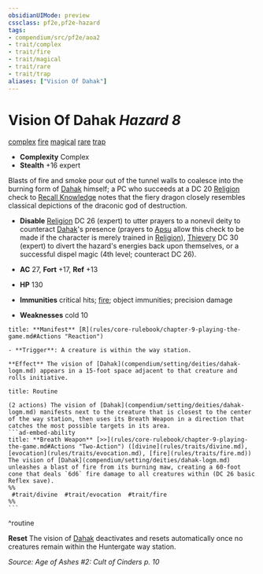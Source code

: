 ```yaml
---
obsidianUIMode: preview
cssclass: pf2e,pf2e-hazard
tags:
- compendium/src/pf2e/aoa2
- trait/complex
- trait/fire
- trait/magical
- trait/rare
- trait/trap
aliases: ["Vision Of Dahak"]
---
```

# Vision Of Dahak *Hazard 8*  
[complex](rules/traits/complex.md "Complex Hazard Trait")  [fire](rules/traits/fire.md "Fire Energy & Element Trait")  [magical](rules/traits/magical.md "Magical Item Trait")  [rare](rules/traits/rare.md "Rare Rarity Trait")  [trap](rules/traits/trap.md "Trap Hazard Trait")  

- **Complexity** Complex
- **Stealth** +16 expert  

Blasts of fire and smoke pour out of the tunnel walls to coalesce into the burning form of [Dahak](compendium/setting/deities/dahak-logm.md) himself; a PC who succeeds at a DC 20 [Religion](compendium/skills.md#Religion) check to [Recall Knowledge](rules/actions/recall-knowledge.md) notes that the fiery dragon closely resembles classical depictions of the draconic god of destruction.

- **Disable** [Religion](compendium/skills.md#Religion) DC 26 (expert) to utter prayers to a nonevil deity to counteract [Dahak](compendium/setting/deities/dahak-logm.md)'s presence (prayers to [Apsu](compendium/setting/deities/apsu-logm.md) allow this check to be made if the character is merely trained in [Religion](compendium/skills.md#Religion)), [Thievery](compendium/skills.md#Thievery) DC 30 (expert) to divert the hazard's energies back upon themselves, or a successful dispel magic (4th level; counteract DC 26).  

- **AC** 27, **Fort** +17, **Ref** +13
- **HP** 130
- **Immunities** critical hits; [fire](rules/traits/fire.md "Fire Energy & Element Trait"); object immunities; precision damage
- **Weaknesses** cold 10

```ad-embed-ability
title: **Manifest** [R](rules/core-rulebook/chapter-9-playing-the-game.md#Actions "Reaction")

- **Trigger**: A creature is within the way station.

**Effect** The vision of [Dahak](compendium/setting/deities/dahak-logm.md) appears in a 15-foot space adjacent to that creature and rolls initiative.
```

````ad-pf2-summary
title: Routine

(2 actions) The vision of [Dahak](compendium/setting/deities/dahak-logm.md) manifests next to the creature that is closest to the center of the way station, then uses its Breath Weapon in a direction that catches the most possible targets in its area.
```ad-embed-ability
title: **Breath Weapon** [>>](rules/core-rulebook/chapter-9-playing-the-game.md#Actions "Two-Action") ([divine](rules/traits/divine.md), [evocation](rules/traits/evocation.md), [fire](rules/traits/fire.md))
The vision of [Dahak](compendium/setting/deities/dahak-logm.md) unleashes a blast of fire from its burning maw, creating a 60-foot cone that deals `6d6` fire damage to all creatures within (DC 26 basic Reflex save).  
%%
 #trait/divine  #trait/evocation  #trait/fire 
%%
```
````
^routine

**Reset** The vision of [Dahak](compendium/setting/deities/dahak-logm.md) deactivates and resets automatically once no creatures remain within the Huntergate way station.  

*Source: Age of Ashes #2: Cult of Cinders p. 10*